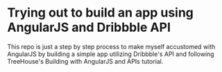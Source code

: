 # Trying out to build an app using AngularJS and Dribbble API

This repo is just a step by step process to make myself accustomed with AngularJS by building a simple app utilizing Dribbble's API and following TreeHouse's Building with AngularJS and APIs tutorial.
